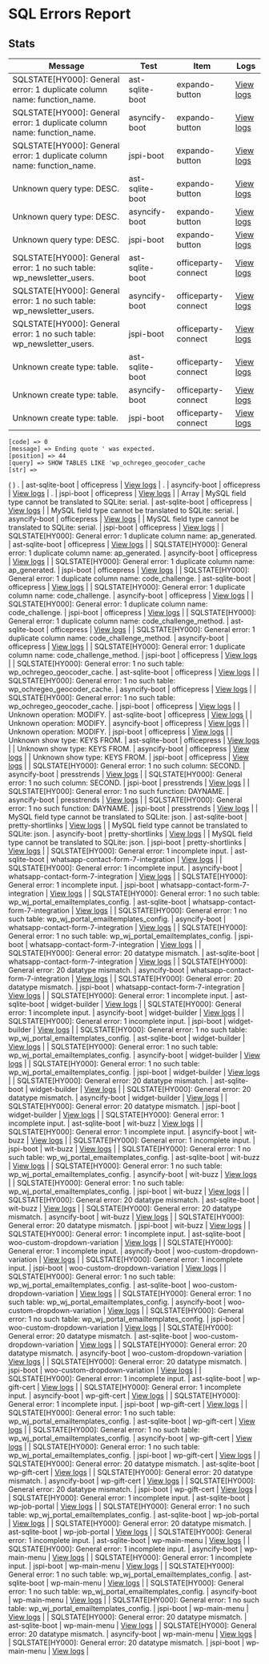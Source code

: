 # SQL Errors Report
## Stats
| Message | Test | Item | Logs |
|---------|------|------|------|
| SQLSTATE[HY000]: General error: 1 duplicate column name: function_name. | ast-sqlite-boot | expando-button | [View logs](/logs/plugins/e/expando-button/error.json) |
| SQLSTATE[HY000]: General error: 1 duplicate column name: function_name. | asyncify-boot | expando-button | [View logs](/logs/plugins/e/expando-button/error.json) |
| SQLSTATE[HY000]: General error: 1 duplicate column name: function_name. | jspi-boot | expando-button | [View logs](/logs/plugins/e/expando-button/error.json) |
| Unknown query type: DESC. | ast-sqlite-boot | expando-button | [View logs](/logs/plugins/e/expando-button/error.json) |
| Unknown query type: DESC. | asyncify-boot | expando-button | [View logs](/logs/plugins/e/expando-button/error.json) |
| Unknown query type: DESC. | jspi-boot | expando-button | [View logs](/logs/plugins/e/expando-button/error.json) |
| SQLSTATE[HY000]: General error: 1 no such table: wp_newsletter_users. | ast-sqlite-boot | officeparty-connect | [View logs](/logs/plugins/o/officeparty-connect/error.json) |
| SQLSTATE[HY000]: General error: 1 no such table: wp_newsletter_users. | asyncify-boot | officeparty-connect | [View logs](/logs/plugins/o/officeparty-connect/error.json) |
| SQLSTATE[HY000]: General error: 1 no such table: wp_newsletter_users. | jspi-boot | officeparty-connect | [View logs](/logs/plugins/o/officeparty-connect/error.json) |
| Unknown create type: table. | ast-sqlite-boot | officeparty-connect | [View logs](/logs/plugins/o/officeparty-connect/error.json) |
| Unknown create type: table. | asyncify-boot | officeparty-connect | [View logs](/logs/plugins/o/officeparty-connect/error.json) |
| Unknown create type: table. | jspi-boot | officeparty-connect | [View logs](/logs/plugins/o/officeparty-connect/error.json) |
    [code] => 0
    [message] => Ending quote ' was expected.
    [position] => 44
    [query] => SHOW TABLES LIKE 'wp_ochregeo_geocoder_cache
    [str] => 
(
)
. | ast-sqlite-boot | officepress | [View logs](/logs/plugins/o/officepress/error.json) |
. | asyncify-boot | officepress | [View logs](/logs/plugins/o/officepress/error.json) |
. | jspi-boot | officepress | [View logs](/logs/plugins/o/officepress/error.json) |
| Array
| MySQL field type cannot be translated to SQLite: serial. | ast-sqlite-boot | officepress | [View logs](/logs/plugins/o/officepress/error.json) |
| MySQL field type cannot be translated to SQLite: serial. | asyncify-boot | officepress | [View logs](/logs/plugins/o/officepress/error.json) |
| MySQL field type cannot be translated to SQLite: serial. | jspi-boot | officepress | [View logs](/logs/plugins/o/officepress/error.json) |
| SQLSTATE[HY000]: General error: 1 duplicate column name: ap_generated. | ast-sqlite-boot | officepress | [View logs](/logs/plugins/o/officepress/error.json) |
| SQLSTATE[HY000]: General error: 1 duplicate column name: ap_generated. | asyncify-boot | officepress | [View logs](/logs/plugins/o/officepress/error.json) |
| SQLSTATE[HY000]: General error: 1 duplicate column name: ap_generated. | jspi-boot | officepress | [View logs](/logs/plugins/o/officepress/error.json) |
| SQLSTATE[HY000]: General error: 1 duplicate column name: code_challenge. | ast-sqlite-boot | officepress | [View logs](/logs/plugins/o/officepress/error.json) |
| SQLSTATE[HY000]: General error: 1 duplicate column name: code_challenge. | asyncify-boot | officepress | [View logs](/logs/plugins/o/officepress/error.json) |
| SQLSTATE[HY000]: General error: 1 duplicate column name: code_challenge. | jspi-boot | officepress | [View logs](/logs/plugins/o/officepress/error.json) |
| SQLSTATE[HY000]: General error: 1 duplicate column name: code_challenge_method. | ast-sqlite-boot | officepress | [View logs](/logs/plugins/o/officepress/error.json) |
| SQLSTATE[HY000]: General error: 1 duplicate column name: code_challenge_method. | asyncify-boot | officepress | [View logs](/logs/plugins/o/officepress/error.json) |
| SQLSTATE[HY000]: General error: 1 duplicate column name: code_challenge_method. | jspi-boot | officepress | [View logs](/logs/plugins/o/officepress/error.json) |
| SQLSTATE[HY000]: General error: 1 no such table: wp_ochregeo_geocoder_cache. | ast-sqlite-boot | officepress | [View logs](/logs/plugins/o/officepress/error.json) |
| SQLSTATE[HY000]: General error: 1 no such table: wp_ochregeo_geocoder_cache. | asyncify-boot | officepress | [View logs](/logs/plugins/o/officepress/error.json) |
| SQLSTATE[HY000]: General error: 1 no such table: wp_ochregeo_geocoder_cache. | jspi-boot | officepress | [View logs](/logs/plugins/o/officepress/error.json) |
| Unknown operation: MODIFY. | ast-sqlite-boot | officepress | [View logs](/logs/plugins/o/officepress/error.json) |
| Unknown operation: MODIFY. | asyncify-boot | officepress | [View logs](/logs/plugins/o/officepress/error.json) |
| Unknown operation: MODIFY. | jspi-boot | officepress | [View logs](/logs/plugins/o/officepress/error.json) |
| Unknown show type: KEYS FROM. | ast-sqlite-boot | officepress | [View logs](/logs/plugins/o/officepress/error.json) |
| Unknown show type: KEYS FROM. | asyncify-boot | officepress | [View logs](/logs/plugins/o/officepress/error.json) |
| Unknown show type: KEYS FROM. | jspi-boot | officepress | [View logs](/logs/plugins/o/officepress/error.json) |
| SQLSTATE[HY000]: General error: 1 no such column: SECOND. | asyncify-boot | presstrends | [View logs](/logs/plugins/p/presstrends/error.json) |
| SQLSTATE[HY000]: General error: 1 no such column: SECOND. | jspi-boot | presstrends | [View logs](/logs/plugins/p/presstrends/error.json) |
| SQLSTATE[HY000]: General error: 1 no such function: DAYNAME. | asyncify-boot | presstrends | [View logs](/logs/plugins/p/presstrends/error.json) |
| SQLSTATE[HY000]: General error: 1 no such function: DAYNAME. | jspi-boot | presstrends | [View logs](/logs/plugins/p/presstrends/error.json) |
| MySQL field type cannot be translated to SQLite: json. | ast-sqlite-boot | pretty-shortlinks | [View logs](/logs/plugins/p/pretty-shortlinks/error.json) |
| MySQL field type cannot be translated to SQLite: json. | asyncify-boot | pretty-shortlinks | [View logs](/logs/plugins/p/pretty-shortlinks/error.json) |
| MySQL field type cannot be translated to SQLite: json. | jspi-boot | pretty-shortlinks | [View logs](/logs/plugins/p/pretty-shortlinks/error.json) |
| SQLSTATE[HY000]: General error: 1 incomplete input. | ast-sqlite-boot | whatsapp-contact-form-7-integration | [View logs](/logs/plugins/w/whatsapp-contact-form-7-integration/error.json) |
| SQLSTATE[HY000]: General error: 1 incomplete input. | asyncify-boot | whatsapp-contact-form-7-integration | [View logs](/logs/plugins/w/whatsapp-contact-form-7-integration/error.json) |
| SQLSTATE[HY000]: General error: 1 incomplete input. | jspi-boot | whatsapp-contact-form-7-integration | [View logs](/logs/plugins/w/whatsapp-contact-form-7-integration/error.json) |
| SQLSTATE[HY000]: General error: 1 no such table: wp_wj_portal_emailtemplates_config. | ast-sqlite-boot | whatsapp-contact-form-7-integration | [View logs](/logs/plugins/w/whatsapp-contact-form-7-integration/error.json) |
| SQLSTATE[HY000]: General error: 1 no such table: wp_wj_portal_emailtemplates_config. | asyncify-boot | whatsapp-contact-form-7-integration | [View logs](/logs/plugins/w/whatsapp-contact-form-7-integration/error.json) |
| SQLSTATE[HY000]: General error: 1 no such table: wp_wj_portal_emailtemplates_config. | jspi-boot | whatsapp-contact-form-7-integration | [View logs](/logs/plugins/w/whatsapp-contact-form-7-integration/error.json) |
| SQLSTATE[HY000]: General error: 20 datatype mismatch. | ast-sqlite-boot | whatsapp-contact-form-7-integration | [View logs](/logs/plugins/w/whatsapp-contact-form-7-integration/error.json) |
| SQLSTATE[HY000]: General error: 20 datatype mismatch. | asyncify-boot | whatsapp-contact-form-7-integration | [View logs](/logs/plugins/w/whatsapp-contact-form-7-integration/error.json) |
| SQLSTATE[HY000]: General error: 20 datatype mismatch. | jspi-boot | whatsapp-contact-form-7-integration | [View logs](/logs/plugins/w/whatsapp-contact-form-7-integration/error.json) |
| SQLSTATE[HY000]: General error: 1 incomplete input. | ast-sqlite-boot | widget-builder | [View logs](/logs/plugins/w/widget-builder/error.json) |
| SQLSTATE[HY000]: General error: 1 incomplete input. | asyncify-boot | widget-builder | [View logs](/logs/plugins/w/widget-builder/error.json) |
| SQLSTATE[HY000]: General error: 1 incomplete input. | jspi-boot | widget-builder | [View logs](/logs/plugins/w/widget-builder/error.json) |
| SQLSTATE[HY000]: General error: 1 no such table: wp_wj_portal_emailtemplates_config. | ast-sqlite-boot | widget-builder | [View logs](/logs/plugins/w/widget-builder/error.json) |
| SQLSTATE[HY000]: General error: 1 no such table: wp_wj_portal_emailtemplates_config. | asyncify-boot | widget-builder | [View logs](/logs/plugins/w/widget-builder/error.json) |
| SQLSTATE[HY000]: General error: 1 no such table: wp_wj_portal_emailtemplates_config. | jspi-boot | widget-builder | [View logs](/logs/plugins/w/widget-builder/error.json) |
| SQLSTATE[HY000]: General error: 20 datatype mismatch. | ast-sqlite-boot | widget-builder | [View logs](/logs/plugins/w/widget-builder/error.json) |
| SQLSTATE[HY000]: General error: 20 datatype mismatch. | asyncify-boot | widget-builder | [View logs](/logs/plugins/w/widget-builder/error.json) |
| SQLSTATE[HY000]: General error: 20 datatype mismatch. | jspi-boot | widget-builder | [View logs](/logs/plugins/w/widget-builder/error.json) |
| SQLSTATE[HY000]: General error: 1 incomplete input. | ast-sqlite-boot | wit-buzz | [View logs](/logs/plugins/w/wit-buzz/error.json) |
| SQLSTATE[HY000]: General error: 1 incomplete input. | asyncify-boot | wit-buzz | [View logs](/logs/plugins/w/wit-buzz/error.json) |
| SQLSTATE[HY000]: General error: 1 incomplete input. | jspi-boot | wit-buzz | [View logs](/logs/plugins/w/wit-buzz/error.json) |
| SQLSTATE[HY000]: General error: 1 no such table: wp_wj_portal_emailtemplates_config. | ast-sqlite-boot | wit-buzz | [View logs](/logs/plugins/w/wit-buzz/error.json) |
| SQLSTATE[HY000]: General error: 1 no such table: wp_wj_portal_emailtemplates_config. | asyncify-boot | wit-buzz | [View logs](/logs/plugins/w/wit-buzz/error.json) |
| SQLSTATE[HY000]: General error: 1 no such table: wp_wj_portal_emailtemplates_config. | jspi-boot | wit-buzz | [View logs](/logs/plugins/w/wit-buzz/error.json) |
| SQLSTATE[HY000]: General error: 20 datatype mismatch. | ast-sqlite-boot | wit-buzz | [View logs](/logs/plugins/w/wit-buzz/error.json) |
| SQLSTATE[HY000]: General error: 20 datatype mismatch. | asyncify-boot | wit-buzz | [View logs](/logs/plugins/w/wit-buzz/error.json) |
| SQLSTATE[HY000]: General error: 20 datatype mismatch. | jspi-boot | wit-buzz | [View logs](/logs/plugins/w/wit-buzz/error.json) |
| SQLSTATE[HY000]: General error: 1 incomplete input. | ast-sqlite-boot | woo-custom-dropdown-variation | [View logs](/logs/plugins/w/woo-custom-dropdown-variation/error.json) |
| SQLSTATE[HY000]: General error: 1 incomplete input. | asyncify-boot | woo-custom-dropdown-variation | [View logs](/logs/plugins/w/woo-custom-dropdown-variation/error.json) |
| SQLSTATE[HY000]: General error: 1 incomplete input. | jspi-boot | woo-custom-dropdown-variation | [View logs](/logs/plugins/w/woo-custom-dropdown-variation/error.json) |
| SQLSTATE[HY000]: General error: 1 no such table: wp_wj_portal_emailtemplates_config. | ast-sqlite-boot | woo-custom-dropdown-variation | [View logs](/logs/plugins/w/woo-custom-dropdown-variation/error.json) |
| SQLSTATE[HY000]: General error: 1 no such table: wp_wj_portal_emailtemplates_config. | asyncify-boot | woo-custom-dropdown-variation | [View logs](/logs/plugins/w/woo-custom-dropdown-variation/error.json) |
| SQLSTATE[HY000]: General error: 1 no such table: wp_wj_portal_emailtemplates_config. | jspi-boot | woo-custom-dropdown-variation | [View logs](/logs/plugins/w/woo-custom-dropdown-variation/error.json) |
| SQLSTATE[HY000]: General error: 20 datatype mismatch. | ast-sqlite-boot | woo-custom-dropdown-variation | [View logs](/logs/plugins/w/woo-custom-dropdown-variation/error.json) |
| SQLSTATE[HY000]: General error: 20 datatype mismatch. | asyncify-boot | woo-custom-dropdown-variation | [View logs](/logs/plugins/w/woo-custom-dropdown-variation/error.json) |
| SQLSTATE[HY000]: General error: 20 datatype mismatch. | jspi-boot | woo-custom-dropdown-variation | [View logs](/logs/plugins/w/woo-custom-dropdown-variation/error.json) |
| SQLSTATE[HY000]: General error: 1 incomplete input. | ast-sqlite-boot | wp-gift-cert | [View logs](/logs/plugins/w/wp-gift-cert/error.json) |
| SQLSTATE[HY000]: General error: 1 incomplete input. | asyncify-boot | wp-gift-cert | [View logs](/logs/plugins/w/wp-gift-cert/error.json) |
| SQLSTATE[HY000]: General error: 1 incomplete input. | jspi-boot | wp-gift-cert | [View logs](/logs/plugins/w/wp-gift-cert/error.json) |
| SQLSTATE[HY000]: General error: 1 no such table: wp_wj_portal_emailtemplates_config. | ast-sqlite-boot | wp-gift-cert | [View logs](/logs/plugins/w/wp-gift-cert/error.json) |
| SQLSTATE[HY000]: General error: 1 no such table: wp_wj_portal_emailtemplates_config. | asyncify-boot | wp-gift-cert | [View logs](/logs/plugins/w/wp-gift-cert/error.json) |
| SQLSTATE[HY000]: General error: 1 no such table: wp_wj_portal_emailtemplates_config. | jspi-boot | wp-gift-cert | [View logs](/logs/plugins/w/wp-gift-cert/error.json) |
| SQLSTATE[HY000]: General error: 20 datatype mismatch. | ast-sqlite-boot | wp-gift-cert | [View logs](/logs/plugins/w/wp-gift-cert/error.json) |
| SQLSTATE[HY000]: General error: 20 datatype mismatch. | asyncify-boot | wp-gift-cert | [View logs](/logs/plugins/w/wp-gift-cert/error.json) |
| SQLSTATE[HY000]: General error: 20 datatype mismatch. | jspi-boot | wp-gift-cert | [View logs](/logs/plugins/w/wp-gift-cert/error.json) |
| SQLSTATE[HY000]: General error: 1 incomplete input. | ast-sqlite-boot | wp-job-portal | [View logs](/logs/plugins/w/wp-job-portal/error.json) |
| SQLSTATE[HY000]: General error: 1 no such table: wp_wj_portal_emailtemplates_config. | ast-sqlite-boot | wp-job-portal | [View logs](/logs/plugins/w/wp-job-portal/error.json) |
| SQLSTATE[HY000]: General error: 20 datatype mismatch. | ast-sqlite-boot | wp-job-portal | [View logs](/logs/plugins/w/wp-job-portal/error.json) |
| SQLSTATE[HY000]: General error: 1 incomplete input. | ast-sqlite-boot | wp-main-menu | [View logs](/logs/plugins/w/wp-main-menu/error.json) |
| SQLSTATE[HY000]: General error: 1 incomplete input. | asyncify-boot | wp-main-menu | [View logs](/logs/plugins/w/wp-main-menu/error.json) |
| SQLSTATE[HY000]: General error: 1 incomplete input. | jspi-boot | wp-main-menu | [View logs](/logs/plugins/w/wp-main-menu/error.json) |
| SQLSTATE[HY000]: General error: 1 no such table: wp_wj_portal_emailtemplates_config. | ast-sqlite-boot | wp-main-menu | [View logs](/logs/plugins/w/wp-main-menu/error.json) |
| SQLSTATE[HY000]: General error: 1 no such table: wp_wj_portal_emailtemplates_config. | asyncify-boot | wp-main-menu | [View logs](/logs/plugins/w/wp-main-menu/error.json) |
| SQLSTATE[HY000]: General error: 1 no such table: wp_wj_portal_emailtemplates_config. | jspi-boot | wp-main-menu | [View logs](/logs/plugins/w/wp-main-menu/error.json) |
| SQLSTATE[HY000]: General error: 20 datatype mismatch. | ast-sqlite-boot | wp-main-menu | [View logs](/logs/plugins/w/wp-main-menu/error.json) |
| SQLSTATE[HY000]: General error: 20 datatype mismatch. | asyncify-boot | wp-main-menu | [View logs](/logs/plugins/w/wp-main-menu/error.json) |
| SQLSTATE[HY000]: General error: 20 datatype mismatch. | jspi-boot | wp-main-menu | [View logs](/logs/plugins/w/wp-main-menu/error.json) |
